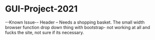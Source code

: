 # GUI-Project-2021

--Known Issue--
Header – Needs a shopping basket.
The small width browser function drop down thing with bootstrap- not working at all and fucks the site, not sure if its necessary.
